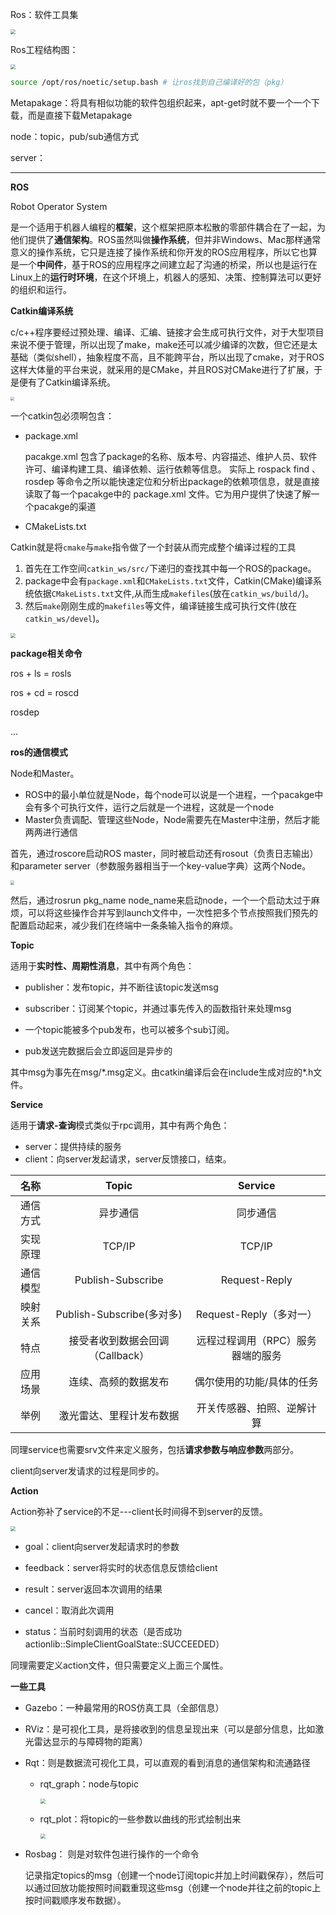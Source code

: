 

Ros：软件工具集

<img src="pic/1.png" style="zoom:50%;" />

Ros工程结构图：

<img src="pic/2.png" style="zoom:50%;" />

```sh
source /opt/ros/noetic/setup.bash # 让ros找到自己编译好的包（pkg）
```

Metapakage：将具有相似功能的软件包组织起来，apt-get时就不要一个一个下载，而是直接下载Metapakage

node：topic，pub/sub通信方式

server：

***

**ROS**

Robot Operator System

是一个适用于机器人编程的**框架**，这个框架把原本松散的零部件耦合在了一起，为他们提供了**通信架构**。ROS虽然叫做**操作系统**，但并非Windows、Mac那样通常意义的操作系统，它只是连接了操作系统和你开发的ROS应用程序，所以它也算是一个**中间件**，基于ROS的应用程序之间建立起了沟通的桥梁，所以也是运行在Linux上的**运行时环境**，在这个环境上，机器人的感知、决策、控制算法可以更好的组织和运行。

**Catkin编译系统**

c/c++程序要经过预处理、编译、汇编、链接才会生成可执行文件，对于大型项目来说不便于管理，所以出现了make，make还可以减少编译的次数，但它还是太基础（类似shell），抽象程度不高，且不能跨平台，所以出现了cmake，对于ROS这样大体量的平台来说，就采用的是CMake，并且ROS对CMake进行了扩展，于是便有了Catkin编译系统。

<img src="pic/29.png" style="zoom:40%;" />

一个catkin包必须啊包含：

* package.xml

  pacakge.xml 包含了package的名称、版本号、内容描述、维护人员、软件许可、编译构建工具、编译依赖、运行依赖等信息。
  实际上 rospack find 、 rosdep 等命令之所以能快速定位和分析出package的依赖项信息，就是直接读取了每一个pacakge中的 package.xml 文件。它为用户提供了快速了解一个pacakge的渠道

* CMakeLists.txt

Catkin就是将`cmake`与`make`指令做了一个封装从而完成整个编译过程的工具

1. 首先在工作空间`catkin_ws/src/`下递归的查找其中每一个ROS的package。
2. package中会有`package.xml`和`CMakeLists.txt`文件，Catkin(CMake)编译系统依据`CMakeLists.txt`文件,从而生成`makefiles`(放在`catkin_ws/build/`)。
3. 然后`make`刚刚生成的`makefiles`等文件，编译链接生成可执行文件(放在`catkin_ws/devel`)。

<img src="pic/2.png" style="zoom:50%;" />

**package相关命令**

ros + ls = rosls

ros + cd = roscd

rosdep

...

**ros的通信模式**

Node和Master。

* ROS中的最小单位就是Node，每个node可以说是一个进程，一个pacakge中会有多个可执行文件，运行之后就是一个进程，这就是一个node
* Master负责调配、管理这些Node，Node需要先在Master中注册，然后才能两两进行通信

首先，通过roscore启动ROS master，同时被启动还有rosout（负责日志输出）和parameter server（参数服务器相当于一个key-value字典）这两个Node。

<img src="pic/30.png" style="zoom:40%;" />

然后，通过rosrun pkg_name node_name来启动node，一个一个启动太过于麻烦，可以将这些操作合并写到launch文件中，一次性把多个节点按照我们预先的配置启动起来，减少我们在终端中一条条输入指令的麻烦。

**Topic**

适用于**实时性、周期性消息**，其中有两个角色：

* publisher：发布topic，并不断往该topic发送msg

* subscriber：订阅某个topic，并通过事先传入的函数指针来处理msg

  

* 一个topic能被多个pub发布，也可以被多个sub订阅。

* pub发送完数据后会立即返回是异步的

其中msg为事先在msg/\*.msg定义。由catkin编译后会在include生成对应的\*.h文件。

**Service**

适用于**请求-查询**模式类似于rpc调用，其中有两个角色：

* server：提供持续的服务
* client：向server发起请求，server反馈接口，结束。

|   名称   |              Topic               |              Service              |
| :------: | :------------------------------: | :-------------------------------: |
| 通信方式 |             异步通信             |             同步通信              |
| 实现原理 |              TCP/IP              |              TCP/IP               |
| 通信模型 |        Publish-Subscribe         |           Request-Reply           |
| 映射关系 |    Publish-Subscribe(多对多)     |      Request-Reply（多对一）      |
|   特点   | 接受者收到数据会回调（Callback） | 远程过程调用（RPC）服务器端的服务 |
| 应用场景 |       连续、高频的数据发布       |     偶尔使用的功能/具体的任务     |
|   举例   |     激光雷达、里程计发布数据     |    开关传感器、拍照、逆解计算     |

同理service也需要srv文件来定义服务，包括**请求参数与响应参数**两部分。

client向server发请求的过程是同步的。

**Action**

Action弥补了service的不足---client长时间得不到server的反馈。

<img src="pic/31.png" style="zoom:50%;" />

* goal：client向server发起请求时的参数
* feedback：server将实时的状态信息反馈给client
* result：server返回本次调用的结果



* cancel：取消此次调用
* status：当前时刻调用的状态（是否成功actionlib::SimpleClientGoalState::SUCCEEDED）

同理需要定义action文件，但只需要定义上面三个属性。

**一些工具**

* Gazebo：一种最常用的ROS仿真工具（全部信息）

* RViz：是可视化工具，是将接收到的信息呈现出来（可以是部分信息，比如激光雷达显示的与障碍物的距离）

* Rqt：则是数据流可视化工具，可以直观的看到消息的通信架构和流通路径

  * rqt_graph：node与topic

    <img src="pic/32.png" style="zoom:50%;" />

  * rqt_plot：将topic的一些参数以曲线的形式绘制出来

    <img src="pic/33.png" style="zoom:50%;" />

* Rosbag： 则是对软件包进行操作的一个命令

  记录指定topics的msg（创建一个node订阅topic并加上时间戳保存），然后可以通过回放功能按照时间戳重现这些msg（创建一个node并往之前的topic上按时间戳顺序发布数据）。

